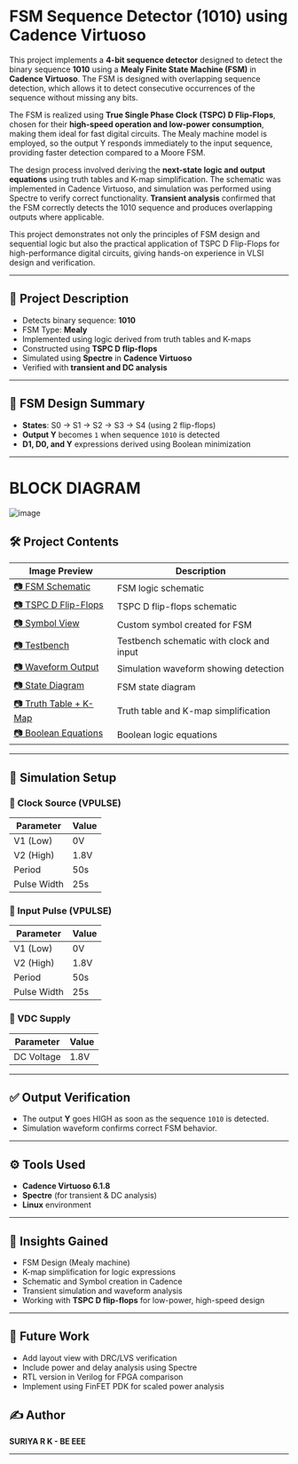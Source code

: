 # FSM Sequence Detector (1010) using Cadence Virtuoso

This project implements a **4-bit sequence detector** designed to detect the binary sequence **1010** using a **Mealy Finite State Machine (FSM)** in **Cadence Virtuoso**. The FSM is designed with overlapping sequence detection, which allows it to detect consecutive occurrences of the sequence without missing any bits.

The FSM is realized using **True Single Phase Clock (TSPC) D Flip-Flops**, chosen for their **high-speed operation and low-power consumption**, making them ideal for fast digital circuits. The Mealy machine model is employed, so the output Y responds immediately to the input sequence, providing faster detection compared to a Moore FSM.

The design process involved deriving the **next-state logic and output equations** using truth tables and K-map simplification. The schematic was implemented in Cadence Virtuoso, and simulation was performed using Spectre to verify correct functionality. **Transient analysis** confirmed that the FSM correctly detects the 1010 sequence and produces overlapping outputs where applicable.

This project demonstrates not only the principles of FSM design and sequential logic but also the practical application of TSPC D Flip-Flops for high-performance digital circuits, giving hands-on experience in VLSI design and verification.

---

## 🔧 Project Description

- Detects binary sequence: **1010**
- FSM Type: **Mealy**
- Implemented using logic derived from truth tables and K-maps
- Constructed using **TSPC D flip-flops**
- Simulated using **Spectre** in **Cadence Virtuoso**
- Verified with **transient and DC analysis**

---

## 🧠 FSM Design Summary

- **States**: S0 → S1 → S2 → S3 → S4 (using 2 flip-flops)
- **Output Y** becomes `1` when sequence `1010` is detected
- **D1, D0, and Y** expressions derived using Boolean minimization

---

# BLOCK DIAGRAM
![image](https://github.com/user-attachments/assets/709173a8-7407-414f-b190-0115385916b6) 

## 🛠️ Project Contents

| Image Preview | Description |
|---------------|-------------|
| [📷 FSM Schematic](images/schematic.jpg) | FSM logic schematic |
| [📷 TSPC D Flip-Flops](images/TSPC_D_flip-flops_Schematic.png) | TSPC D flip-flops schematic |
| [📷 Symbol View](images/symbol_view.jpg) | Custom symbol created for FSM |
| [📷 Testbench](images/testbench.jpg) | Testbench schematic with clock and input |
| [📷 Waveform Output](images/waveform_output.jpg) | Simulation waveform showing detection |
| [📷 State Diagram](images/state_diagram.jpg) | FSM state diagram |
| [📷 Truth Table + K-Map](images/truth_table_kmap.jpg) | Truth table and K-map simplification |
| [📷 Boolean Equations](images/Boolean_equations_truth_table.jpg) | Boolean logic equations |


---

## 🧪 Simulation Setup

### 🔁 Clock Source (VPULSE)
| Parameter      | Value         |
|----------------|---------------|
| V1 (Low)       | 0V            |
| V2 (High)      | 1.8V          |
| Period         | 50s           |
| Pulse Width    | 25s           |

### 🔁 Input Pulse (VPULSE)
| Parameter      | Value         |
|----------------|---------------|
| V1 (Low)       | 0V            |
| V2 (High)      | 1.8V          |
| Period         | 50s           |
| Pulse Width    | 25s           |

### 🔋 VDC Supply
| Parameter      | Value         |
|----------------|---------------|
| DC Voltage     | 1.8V          |

---

## ✅ Output Verification

- The output **Y** goes HIGH as soon as the sequence `1010` is detected.
- Simulation waveform confirms correct FSM behavior.


---

## ⚙️ Tools Used

- **Cadence Virtuoso 6.1.8**
- **Spectre** (for transient & DC analysis)
- **Linux** environment

---

## 🧠 Insights Gained

- FSM Design (Mealy machine)
- K-map simplification for logic expressions
- Schematic and Symbol creation in Cadence
- Transient simulation and waveform analysis
- Working with **TSPC D flip-flops** for low-power, high-speed design

---
## 🔮 Future Work

- Add layout view with DRC/LVS verification  
- Include power and delay analysis using Spectre  
- RTL version in Verilog for FPGA comparison  
- Implement using FinFET PDK for scaled power analysis

## ✍️ Author

**SURIYA R K - BE EEE**   

---




